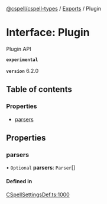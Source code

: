 [@cspell/cspell-types](../README.md) / [Exports](../modules.md) / Plugin

# Interface: Plugin

Plugin API

**`experimental`**

**`version`** 6.2.0

## Table of contents

### Properties

- [parsers](Plugin.md#parsers)

## Properties

### parsers

• `Optional` **parsers**: `Parser`[]

#### Defined in

[CSpellSettingsDef.ts:1000](https://github.com/streetsidesoftware/cspell/blob/6bd2f0c/packages/cspell-types/src/CSpellSettingsDef.ts#L1000)

